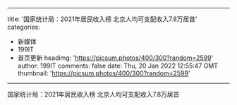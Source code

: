 
---
title: '国家统计局：2021年居民收入榜 北京人均可支配收入7.8万居首'
categories: 
 - 新媒体
 - 199IT
 - 首页更新
headimg: 'https://picsum.photos/400/300?random=2599'
author: 199IT
comments: false
date: Thu, 20 Jan 2022 12:55:47 GMT
thumbnail: 'https://picsum.photos/400/300?random=2599'
---

<div>   
国家统计局：2021年居民收入榜 北京人均可支配收入7.8万居首  
</div>
            